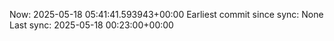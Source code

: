 Now: 2025-05-18 05:41:41.593943+00:00 Earliest commit since sync: None Last sync: 2025-05-18 00:23:00+00:00

